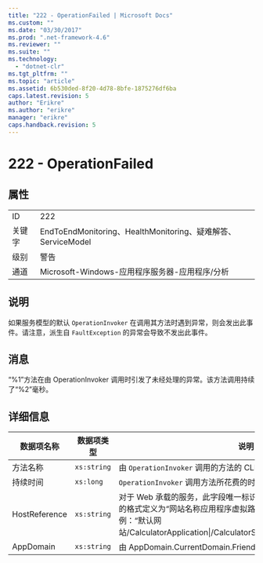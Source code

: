 ```yaml
---
title: "222 - OperationFailed | Microsoft Docs"
ms.custom: ""
ms.date: "03/30/2017"
ms.prod: ".net-framework-4.6"
ms.reviewer: ""
ms.suite: ""
ms.technology: 
  - "dotnet-clr"
ms.tgt_pltfrm: ""
ms.topic: "article"
ms.assetid: 6b530ded-8f20-4d78-8bfe-1875276df6ba
caps.latest.revision: 5
author: "Erikre"
ms.author: "erikre"
manager: "erikre"
caps.handback.revision: 5
---
```

# 222 - OperationFailed
## 属性  
  
|||  
|-|-|  
|ID|222|  
|关键字|EndToEndMonitoring、HealthMonitoring、疑难解答、ServiceModel|  
|级别|警告|  
|通道|Microsoft\-Windows\-应用程序服务器\-应用程序\/分析|  
  
## 说明  
 如果服务模型的默认 `OperationInvoker` 在调用其方法时遇到异常，则会发出此事件。请注意，派生自 `FaultException` 的异常会导致不发出此事件。  
  
## 消息  
 “%1”方法在由 OperationInvoker 调用时引发了未经处理的异常。该方法调用持续了“%2”毫秒。  
  
## 详细信息  
  
|数据项名称|数据项类型|说明|  
|-----------|-----------|--------|  
|方法名称|`xs:string`|由 `OperationInvoker` 调用的方法的 CLR 名称。|  
|持续时间|`xs:long`|`OperationInvoker` 调用方法所花费的时间（以毫秒为单位）。|  
|HostReference|`xs:string`|对于 Web 承载的服务，此字段唯一标识 Web 层次结构中的服务。此字段的格式定义为“网站名称应用程序虚拟路径&#124;服务虚拟路径&#124;服务名称”。示例：“默认网站\/CalculatorApplication&#124;\/CalculatorService.svc&#124;CalculatorService”。|  
|AppDomain|`xs:string`|由 AppDomain.CurrentDomain.FriendlyName 返回的字符串。|